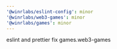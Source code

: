 ```yaml
---
'@winrlabs/eslint-config': minor
'@winrlabs/web3-games': minor
'@winrlabs/games': minor
---
```


eslint and prettier fix games.web3-games
